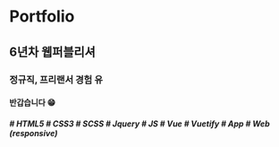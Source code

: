 # Portfolio

## 6년차 웹퍼블리셔
### 정규직, 프리랜서 경험 유
#### 반갑습니다 😁

##### # HTML5 # CSS3 # SCSS # Jquery # JS # Vue # Vuetify # App # Web (responsive)
